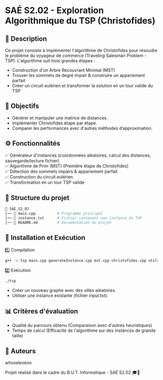 # SAÉ S2.02 - Exploration Algorithmique du TSP (Christofides)

## 📝 Description
Ce projet consiste à implémenter l'algorithme de Christofides pour résoudre le problème du voyageur de commerce (Traveling Salesman Problem - TSP).
L'algorithme suit trois grandes étapes :

- Construction d'un Arbre Recouvrant Minimal (MST)
- Trouver les sommets de degré impair & construire un appariement parfait
- Créer un circuit eulérien et transformer la solution en un tour valide du TSP

## 🎯 Objectifs
- Générer et manipuler une matrice de distances.
- Implémenter Christofides étape par étape.
- Comparer les performances avec d'autres méthodes d’approximation.

## ⚙️ Fonctionnalités
✅ Générateur d'instances (coordonnées aléatoires, calcul des distances, sauvegarde/lecture fichier)  
✅ Algorithme de Prim (MST) (Première étape de Christofides)  
✅ Détection des sommets impairs & appariement parfait  
✅ Construction du circuit eulérien  
✅ Transformation en un tour TSP valide  

## 📂 Structure du projet
```graphql
📁 SAÉ_S2_02
│── 📄 main.cpp          # Programme principal
│── 📄 instance.txt      # Fichier contenant une instance du TSP
│── 📄 README.md         # Documentation du projet
```

## 🚀 Installation et Exécution
1️⃣ Compilation
```bash
g++ -o tsp main.cpp generateInstance.cpp mst.cpp christofides.cpp utils.cpp -O2
```

2️⃣ Exécution
```bash
./tsp
```

- Créer un nouveau graphe avec des villes aléatoires.
- Utiliser une instance existante (fichier input.txt).

## 📊 Critères d'évaluation
- Qualité du parcours obtenu (Comparaison avec d'autres heuristiques)
- Temps de calcul (Efficacité de l'algorithme sur des instances de grande taille)

## 👥 Auteurs
whoselevenn  

Projet réalisé dans le cadre du B.U.T. Informatique - SAÉ S2.02 🎓🚀

